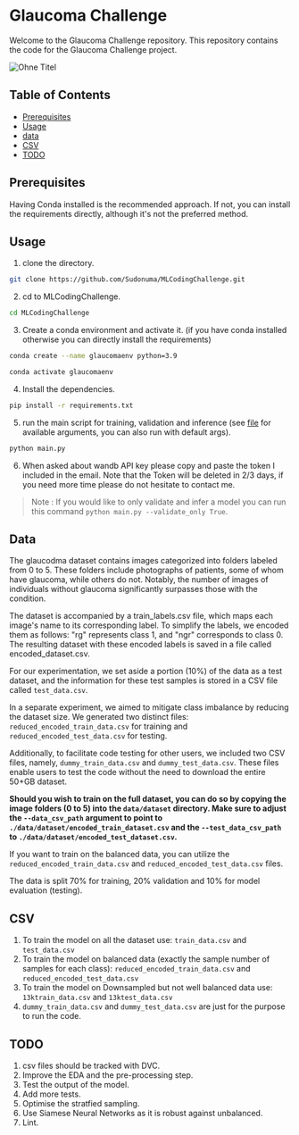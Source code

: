 # Glaucoma Challenge

Welcome to the Glaucoma Challenge repository. This repository contains the code for the Glaucoma Challenge project.

![Ohne Titel](https://user-images.githubusercontent.com/2522480/149497318-fe47c02c-696a-4cb5-8841-2dbe6785029d.png)

## Table of Contents

- [Prerequisites](#prerequisites)
- [Usage](#usage)
- [data](#data)
- [CSV](#CSV)
- [TODO](#TODO)

## Prerequisites

Having Conda installed is the recommended approach. If not, you can install the requirements directly, although it's not the preferred method.

## Usage

1. clone the directory.

```bash
git clone https://github.com/Sudonuma/MLCodingChallenge.git
```

2. cd to MLCodingChallenge.

```bash
cd MLCodingChallenge
```

3. Create a conda environment and activate it. (if you have conda installed otherwise you can directly install the requirements)

```bash
conda create --name glaucomaenv python=3.9
```

```bash
conda activate glaucomaenv
```

4. Install the dependencies.

```bash
pip install -r requirements.txt
```

5. run the main script for training, validation and inference (see [file](src/options.py) for available arguments, you can also run with default args).

```bash
python main.py
```

6. When asked about wandb API key please copy and paste the token I included in the email. Note that the Token will be deleted in 2/3 days, if you need more time please do not hesitate to contact me.


> Note : If you would like to only validate and infer a model you can run this command `python main.py --validate_only True`.

## Data

The glaucodma dataset contains images categorized into folders labeled from 0 to 5. These folders include photographs of patients, some of whom have glaucoma, while others do not. Notably, the number of images of individuals without glaucoma significantly surpasses those with the condition.

The dataset is accompanied by a train_labels.csv file, which maps each image's name to its corresponding label. To simplify the labels, we encoded them as follows: "rg" represents class 1, and "ngr" corresponds to class 0. The resulting dataset with these encoded labels is saved in a file called encoded_dataset.csv.

For our experimentation, we set aside a portion (10%) of the data as a test dataset, and the information for these test samples is stored in a CSV file called `test_data.csv`.

In a separate experiment, we aimed to mitigate class imbalance by reducing the dataset size. We generated two distinct files: `reduced_encoded_train_data.csv` for training and `reduced_encoded_test_data.csv` for testing.

Additionally, to facilitate code testing for other users, we included two CSV files, namely, `dummy_train_data.csv` and `dummy_test_data.csv`. These files enable users to test the code without the need to download the entire 50+GB dataset.

**Should you wish to train on the full dataset, you can do so by copying the image folders (0 to 5) into the `data/dataset` directory. Make sure to adjust the `--data_csv_path` argument to point to `./data/dataset/encoded_train_dataset.csv` and the `--test_data_csv_path` to `./data/dataset/encoded_test_dataset.csv`.**

If you want to train on the balanced data, you can utilize the `reduced_encoded_train_data.csv` and `reduced_encoded_test_data.csv` files.

The data is split 70% for training, 20% validation and 10% for model evaluation (testing).

## CSV

1. To train the model on all the dataset use: `train_data.csv` and `test_data.csv`
2. To train the model on balanced data (exactly the sample number of samples for each class): `reduced_encoded_train_data.csv` and `reduced_encoded_test_data.csv`
3. To train the model on Downsampled but not well balanced data use: `13ktrain_data.csv` and `13ktest_data.csv`
4. `dummy_train_data.csv` and `dummy_test_data.csv` are just for the purpose to run the code.

## TODO

1. csv files should be tracked with DVC.
2. Improve the EDA and the pre-processing step.
3. Test the output of the model.
4. Add more tests.
5. Optimise the stratfied sampling.
6. Use Siamese Neural Networks as it is robust against unbalanced.
7. Lint.

